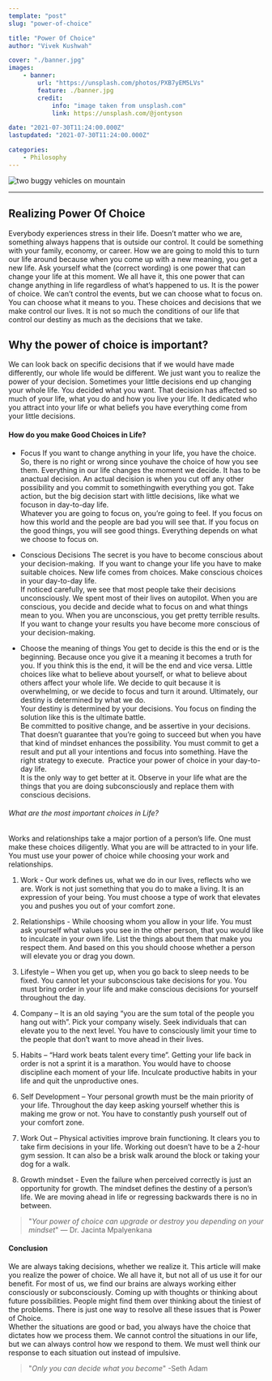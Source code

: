 ```yaml
---
template: "post"
slug: "power-of-choice"

title: "Power Of Choice"
author: "Vivek Kushwah"

cover: "./banner.jpg"
images:
    - banner:
        url: "https://unsplash.com/photos/PXB7yEM5LVs"
        feature: ./banner.jpg
        credit:
            info: "image taken from unsplash.com"
            link: https://unsplash.com/@jontyson

date: "2021-07-30T11:24:00.000Z"
lastupdated: "2021-07-30T11:24:00.000Z"

categories: 
    - Philosophy
---
```


![two buggy vehicles on mountain](./banner.jpg)

---

## Realizing Power Of Choice
Everybody experiences stress in their life. Doesn’t matter who we are, something always happens that is outside our control. It could be something with your family, economy, or career.
How we are going to mold this to turn our life around because when you come up with a new meaning, you get a new life.
Ask yourself what the (correct wording) is one power that can change your life at this moment.
We all have it, this one power that can change anything in life regardless of what’s happened to us. It is the power of choice. We can’t control the events, but we can choose what to focus on. You can choose what it means to you. These choices and decisions that we make control our lives. It is not so much the conditions of our life that control our destiny as much as the decisions that we take.

## Why the power of choice is important?
We can look back on specific decisions that if we would have made differently, our whole life would be different. We just want you to realize the power of your decision. Sometimes your little decisions end up changing your whole life.
You decided what you want. That decision has affected so much of your life, what you do and how you live your life. It dedicated who you attract into your life or what beliefs you have everything come from your little decisions.

#### How do you make Good Choices in Life?
- Focus 
If you want to change anything in your life, you have the choice. So, there is no right or wrong since youhave the choice of how you see them. Everything in our life changes the moment we decide. It has to be anactual decision. An actual decision is when you cut off any other possibility and you commit to somethingwith everything you got. Take action, but the big decision start with little decisions, like what we focuson in day-to-day life. <br/>
Whatever you are going to focus on, you’re going to feel. If you focus on how this world and the people are bad you will see that. If you focus on the good things, you will see good things. Everything depends on what we choose to focus on.

- Conscious Decisions
  The secret is you have to become conscious about your decision-making.  If you want to change your life you have to make suitable choices. New life comes from choices. Make conscious choices in your day-to-day life. <br/>
  If noticed carefully, we see that most people take their decisions unconsciously. We spent most of their   lives on autopilot. When you are conscious, you decide and decide what to focus on and what things mean to   you. When you are unconscious, you get pretty terrible results. If you want to change your results you have   become more conscious of your decision-making.

- Choose the meaning of things
  You get to decide is this the end or is the beginning. Because once you give it a meaning it becomes a truth for you. If you think this is the end, it will be the end and vice versa.
  Little choices like what to believe about yourself, or what to believe about others affect your whole life.
  We decide to quit because it is overwhelming, or we decide to focus and turn it around. Ultimately, our   destiny is determined by what we do.<br/>
  Your destiny is determined by your decisions. You focus on finding the solution like this is the ultimate  battle.
  <br/> Be committed to positive change, and be assertive in your decisions. That doesn’t guarantee that you’re going to succeed but when you have that kind of mindset enhances the possibility. You must commit to get a result and put all your intentions and focus into something. Have the right strategy to execute. 
  Practice your power of choice in your day-to-day life. 
  <br/> It is the only way to get better at it. Observe in  your life what are the things that you are doing subconsciously and replace them with conscious decisions.

###### What are the most important choices in Life?<br/>
Works and relationships take a major portion of a person’s life. One must make these choices diligently. What you are will be attracted to in your life. You must use your power of choice while choosing your work and relationships.
  1. Work - Our work defines us, what we do in our lives, reflects who we are. Work is not just something that you do to make a living. It is an expression of your being. You must choose a type of work that elevates you and pushes you out of your comfort zone.
  2. Relationships - While choosing whom you allow in your life. You must ask yourself what values you see in the other person, that you would like to inculcate in your own life. List the things about them that make you respect them. And based on this you should choose whether a person will elevate you or drag you down.  

  3. Lifestyle – When you get up, when you go back to sleep needs to be fixed. You cannot let your subconscious take decisions for you. You must bring order in your life and make conscious decisions for yourself throughout the day.  

  4. Company – It is an old saying “you are the sum total of the people you hang out with”. Pick your company wisely. Seek individuals that can elevate you to the next level. You have to consciously limit your time to the people that don’t want to move ahead in their lives. 

  5. Habits – “Hard work beats talent every time”. Getting your life back in order is not a sprint it is a marathon. You would have to choose discipline each moment of your life. Inculcate productive habits in your life and quit the unproductive ones. 
  6. Self Development – Your personal growth must be the main priority of your life. Throughout the day keep asking yourself whether this is making me grow or not.  You have to constantly push yourself out of your comfort zone.
  7. Work Out – Physical activities improve brain functioning. It clears you to take firm decisions in your life. Working out doesn’t have to be a 2-hour gym session. It can also be a brisk walk around the block or taking your dog for a walk.  
  8. Growth mindset - Even the failure when perceived correctly is just an opportunity for growth. The mindset defines the destiny of a person’s life. We are moving ahead in life or regressing backwards there is no in between. <br/>

  > "_Your power of choice can upgrade or destroy you depending on your mindset_"
  ― Dr. Jacinta Mpalyenkana

#### Conclusion
We are always taking decisions, whether we realize it. This article will make you realize the power of choice. We all have it, but not all of us use it for our benefit. For most of us, we find our brains are always working either consciously or subconsciously. Coming up with thoughts or thinking about future possibilities. People might find them over thinking about the tiniest of the problems. There is just one way to resolve all these issues that is Power of Choice.<br/>
Whether the situations are good or bad, you always have the choice that dictates how we process them. We cannot control the situations in our life, but we can always control how we respond to them. We must well think our response to each situation out instead of impulsive.

> "_Only you can decide what you become_"
-Seth Adam










